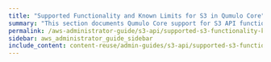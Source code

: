 ```yaml
---
title: "Supported Functionality and Known Limits for S3 in Qumulo Core"
summary: "This section documents Qumulo Core support for S3 API functionality and S3 API limits."
permalink: /aws-administrator-guide/s3-api/supported-s3-functionality-known-limits.html
sidebar: aws_administrator_guide_sidebar
include_content: content-reuse/admin-guides/s3-api/supported-s3-functionality-known-limits.md
---
```


